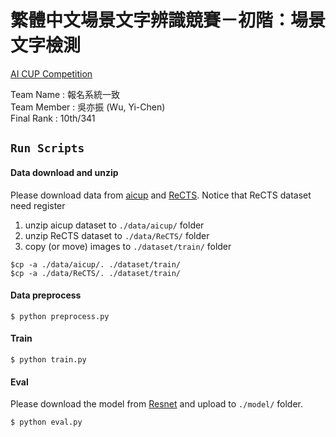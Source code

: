 # **繁體中文場景文字辨識競賽－初階：場景文字檢測**
[AI CUP Competition](https://tbrain.trendmicro.com.tw/Competitions/Details/13)

Team Name : 報名系統一致\
Team Member : 吳亦振 (Wu, Yi-Chen)\
Final Rank : 10th/341

## `Run Scripts`

#### Data download and unzip

Please download data from [aicup](https://tbrain.trendmicro.com.tw/Competitions/Details/13) and [ReCTS](https://rrc.cvc.uab.es/?ch=12).
Notice that ReCTS dataset need register

1. unzip aicup dataset to `./data/aicup/` folder
2. unzip ReCTS dataset to  `./data/ReCTS/` folder
3. copy (or move) images to `./dataset/train/` folder

```
$cp -a ./data/aicup/. ./dataset/train/
$cp -a ./data/ReCTS/. ./dataset/train/
```

#### Data preprocess
```
$ python preprocess.py
```

#### Train
```
$ python train.py
```

#### Eval 

Please download the model from [Resnet](https://drive.google.com/file/d/1QFdObTYPnh7dF_Xtu4O9JZCVQbDzzFB4/view?usp=sharing) and upload to `./model/` folder.
```
$ python eval.py
```
